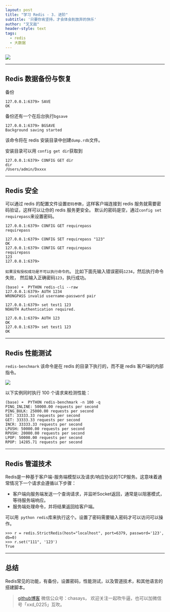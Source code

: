```yaml
---
layout: post
title: "学习 Redis - 3. 进阶"
subtitle: '只要你肯坚持，才会体会到放弃的快乐'
author: "叉叉敌"
header-style: text
tags:
  - redis
  - 大数据
---
```


![](https://gitee.com/chasays/mdPic/raw/master/uPic/LFKvwa.jpg)


----

## Redis 数据备份与恢复

备份
```
127.0.0.1:6379> SAVE
OK
```

备份还有一个在后台执行`bgsave`

```
127.0.0.1:6379> BGSAVE
Background saving started
```

该命令将在 redis 安装目录中创建`dump.rdb`文件。

安装目录可以用 `config get dir`获取到

```
127.0.0.1:6379> CONFIG GET dir
dir
/Users/admin/Dxxxx
```



-----

## Redis 安全
可以通过 redis 的配置文件设置`密码参数`，这样客户端连接到 redis 服务就需要密码验证，这样可以让你的 redis 服务更安全。
默认的密码是空，通过`config set requirepass`来设置密码。

```
127.0.0.1:6379> CONFIG GET requirepass
requirepass

127.0.0.1:6379> CONFIG SET requirepass "123"
OK
127.0.0.1:6379> CONFIG GET requirepass
requirepass
123
127.0.0.1:6379>
```

`如果没有授权成功是不可以执行命令的`。
比如下面先输入错误密码`1234`，然后执行命令失败， 然后输入正确密码`123`，执行成功。

```
(base) ➜  PYTHON redis-cli --raw
127.0.0.1:6379> AUTH 1234
WRONGPASS invalid username-password pair

127.0.0.1:6379> set test1 123
NOAUTH Authentication required.

127.0.0.1:6379> AUTH 123
OK
127.0.0.1:6379> set test1 123
OK
```

----
## Redis 性能测试

`redis-benchmark` 该命令是在 redis 的目录下执行的，而不是 redis 客户端的内部指令。

![](https://gitee.com/chasays/mdPic/raw/master/uPic/4FpRdc.png)

以下实例同时执行 100 个请求来检测性能：


```
(base) ➜  PYTHON redis-benchmark -n 100 -q
PING_INLINE: 50000.00 requests per second
PING_BULK: 25000.00 requests per second
SET: 33333.33 requests per second
GET: 33333.33 requests per second
INCR: 33333.33 requests per second
LPUSH: 50000.00 requests per second
RPUSH: 20000.00 requests per second
LPOP: 50000.00 requests per second
RPOP: 14285.71 requests per second
```

---

## Redis 管道技术

Redis是一种基于客户端-服务端模型以及请求/响应协议的TCP服务。这意味着通常情况下一个请求会遵循以下步骤：

- 客户端向服务端发送一个查询请求，并监听Socket返回，通常是以阻塞模式，等待服务端响应。
- 服务端处理命令，并将结果返回给客户端。


可以用` python redis`库来执行这个。设置了密码需要输入密码才可以访问可以操作。

```
>>> r = redis.StrictRedis(host="localhost", port=6379, password='123', db=0)
>>> r.set("111", '123')
True
```

---- 
## 总结

Redis常见的功能，有备份，设置密码，性能测试，以及管道技术，和其他语言的搭建脚本。

>[github博客](https://chasays.github.io/)
>微信公众号：chasays， 欢迎关注一起吹牛逼，也可以加微信号「xxd_0225」互吹。

